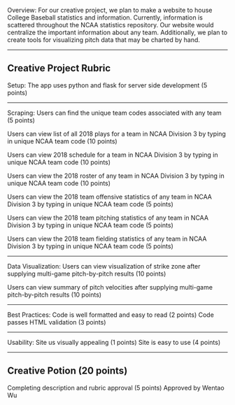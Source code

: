 Overview:
For our creative project, we plan to make a website to house College Baseball statistics and information. Currently, information is scattered throughout the NCAA statistics repository. Our website would centralize the important information about any team. Additionally, we plan to create tools for visualizing pitch data that may be charted by hand.

--------------------------
Creative Project Rubric
--------------------------

Setup:
The app uses python and flask for server side development (5 points)

--------------------------

Scraping:
Users can find the unique team codes associated with any team (5 points)

Users can view list of all 2018 plays for a team in NCAA Division 3 by typing in unique NCAA team code (10 points)

Users can view 2018 schedule for a team in NCAA Division 3 by typing in unique NCAA team code (10 points)

Users can view the 2018 roster of any team in NCAA Division 3 by typing in unique NCAA team code (10 points)

Users can view the 2018 team offensive statistics of any team in NCAA Division 3 by typing in unique NCAA team code (5 points)

Users can view the 2018 team pitching statistics of any team in NCAA Division 3 by typing in unique NCAA team code (5 points)

Users can view the 2018 team fielding statistics of any team in NCAA Division 3 by typing in unique NCAA team code (5 points)

--------------------------

Data Visualization:
Users can view visualization of strike zone after supplying multi-game pitch-by-pitch results (10 points)

Users can view summary of pitch velocities after supplying multi-game pitch-by-pitch results (10 points)

--------------------------

Best Practices:
Code is well formatted and easy to read (2 points)
Code passes HTML validation (3 points)

--------------------------

Usability:
Site us visually appealing (1 points)
Site is easy to use (4 points)

--------------------------
Creative Potion (20 points)
--------------------------

Completing description and rubric approval (5 points)
Approved by Wentao Wu
